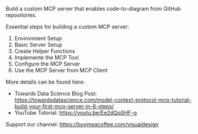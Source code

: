 Build a custom MCP server that enables code-to-diagram from GitHub repositories.   

Essential steps for building a custom MCP server:
1. Environment Setup
2. Basic Server Setup
3. Create Helper Functions
4. Implemente the MCP Tool
5. Configure the MCP Server
6. Use the MCP Server from MCP Client

More details can be found here:

* Towards Data Science Blog Post: https://towardsdatascience.com/model-context-protocol-mcp-tutorial-build-your-first-mcp-server-in-6-steps/   
* YouTube Tutorial: [https://youtu.be/Ee2dQqSHF-g  ](https://youtu.be/xuhmyPaHKe8)

Support our channel: https://buymeacoffee.com/visualdesign
